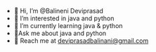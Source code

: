 - 👋 Hi, I’m @Balineni Deviprasad
- 👀 I’m interested in java and python
- 🌱 I’m currently learning java & python 
-  💭Ask me about java and python
- 💼 Reach me at deviprasadbalinani@gmail.com

<!---
BalineniDeviprasad/BalineniDeviprasad is a ✨ special ✨ repository because its `README.md` (this file) appears on your GitHub profile.
You can click the Preview link to take a look at your changes.
--->
